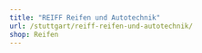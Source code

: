 ```yaml
---
title: "REIFF Reifen und Autotechnik"
url: /stuttgart/reiff-reifen-und-autotechnik/
shop: Reifen
---
```


